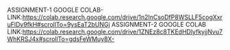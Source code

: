 ASSIGNMENT-1 GOOGLE COLAB-LINK:https://colab.research.google.com/drive/1n2InCsoDfP8WSLLF5cogXxruFlDv9fkH#scrollTo=9ysEaT2bUNGj
ASSIGNMENT-2 GOOGLE COLAB LINK:https://colab.research.google.com/drive/1ZNEz8c8TKEdHDlyfkyjjNvu7WhKRSJ4x#scrollTo=gdsFeWMuy8X-
